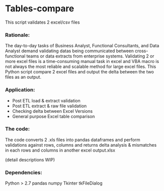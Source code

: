# Tables-compare
This script validates 2 excel/csv files

### Rationale:
The day-to-day tasks of Business Analyst, Functional Consultants, and Data Analyst demand validating datas being communicated between cross-functional teams or data extracts from enterprise systems. Validating 2 or more excel files is a time-consuming manual task in excel and VBA macro is not always the most reliable and scalable method for large excel files. This Python script compare 2 excel files and output the delta between the two files as an output. 

### Application:
- Post ETL load & extract validation
- Post ETL extract & raw file validation
- Checking delta between Excel Versions
- General purpose Excel table comparison

### The code:
The code converts 2 .xls files into pandas dataframes and perform validations against rows, columns and returns delta analysis & mismatches in each rows and columns in another excel output.xlsx

(detail descriptions WIP)



### Dependencies:
Python > 2.7
pandas
numpy 
Tkinter
tkFileDialog
